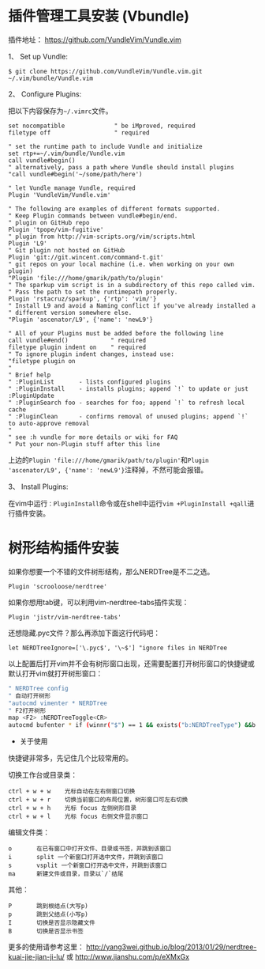 # 插件管理工具安装 (Vbundle)

插件地址： https://github.com/VundleVim/Vundle.vim

1、 Set up Vundle:

```shell
$ git clone https://github.com/VundleVim/Vundle.vim.git ~/.vim/bundle/Vundle.vim
```

2、 Configure Plugins:

把以下内容保存为`~/.vimrc`文件。

```
set nocompatible              " be iMproved, required
filetype off                  " required

" set the runtime path to include Vundle and initialize
set rtp+=~/.vim/bundle/Vundle.vim
call vundle#begin()
" alternatively, pass a path where Vundle should install plugins
"call vundle#begin('~/some/path/here')

" let Vundle manage Vundle, required
Plugin 'VundleVim/Vundle.vim'

" The following are examples of different formats supported.
" Keep Plugin commands between vundle#begin/end.
" plugin on GitHub repo
Plugin 'tpope/vim-fugitive'
" plugin from http://vim-scripts.org/vim/scripts.html
Plugin 'L9'
" Git plugin not hosted on GitHub
Plugin 'git://git.wincent.com/command-t.git'
" git repos on your local machine (i.e. when working on your own plugin)
"Plugin 'file:///home/gmarik/path/to/plugin'
" The sparkup vim script is in a subdirectory of this repo called vim.
" Pass the path to set the runtimepath properly.
Plugin 'rstacruz/sparkup', {'rtp': 'vim/'}
" Install L9 and avoid a Naming conflict if you've already installed a
" different version somewhere else.
"Plugin 'ascenator/L9', {'name': 'newL9'}

" All of your Plugins must be added before the following line
call vundle#end()            " required
filetype plugin indent on    " required
" To ignore plugin indent changes, instead use:
"filetype plugin on
"
" Brief help
" :PluginList       - lists configured plugins
" :PluginInstall    - installs plugins; append `!` to update or just :PluginUpdate
" :PluginSearch foo - searches for foo; append `!` to refresh local cache
" :PluginClean      - confirms removal of unused plugins; append `!` to auto-approve removal
"
" see :h vundle for more details or wiki for FAQ
" Put your non-Plugin stuff after this line
```

上边的`Plugin 'file:///home/gmarik/path/to/plugin'`和`Plugin 'ascenator/L9', {'name': 'newL9'}`注释掉，不然可能会报错。

3、 Install Plugins:

在vim中运行`：PluginInstall`命令或在shell中运行`vim +PluginInstall +qall`进行插件安装。


# 树形结构插件安装

如果你想要一个不错的文件树形结构，那么NERDTree是不二之选。

`Plugin 'scrooloose/nerdtree'`

如果你想用tab键，可以利用vim-nerdtree-tabs插件实现：

`Plugin 'jistr/vim-nerdtree-tabs'`

还想隐藏.pyc文件？那么再添加下面这行代码吧：

`let NERDTreeIgnore=['\.pyc$', '\~$'] "ignore files in NERDTree`

以上配置后打开vim并不会有树形窗口出现，还需要配置打开树形窗口的快捷键或默认打开vim就打开树形窗口：

```sh
" NERDTree config
" 自动打开树形
"autocmd vimenter * NERDTree
" F2打开树形
map <F2> :NERDTreeToggle<CR>
autocmd bufenter * if (winnr("$") == 1 && exists("b:NERDTreeType") &&b:NERDTreeType == "primary") | q | endif
```

- 关于使用

快捷键非常多，先记住几个比较常用的。

切换工作台或目录类：

```
ctrl + w + w    光标自动在左右侧窗口切换
ctrl + w + r    切换当前窗口的布局位置，树形窗口可左右切换
ctrl + w + h    光标 focus 左侧树形目录
ctrl + w + l    光标 focus 右侧文件显示窗口
```

编辑文件类：

```
o       在已有窗口中打开文件、目录或书签，并跳到该窗口
i       split 一个新窗口打开选中文件，并跳到该窗口
s       vsplit 一个新窗口打开选中文件，并跳到该窗口
ma      新建文件或目录，目录以`/`结尾
```

其他：

```
P       跳到根结点(大写p)
p       跳到父结点(小写p)
I       切换是否显示隐藏文件
B       切换是否显示书签
```

更多的使用请参考这里： http://yang3wei.github.io/blog/2013/01/29/nerdtree-kuai-jie-jian-ji-lu/ 或 http://www.jianshu.com/p/eXMxGx
